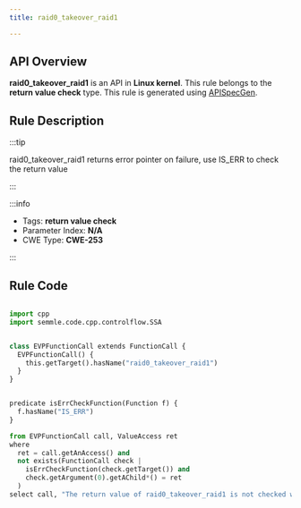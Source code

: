 ```yaml
---
title: raid0_takeover_raid1

---
```



## API Overview
**raid0_takeover_raid1** is an API in **Linux kernel**. This rule belongs to the **return value check** type. This rule is generated using [APISpecGen](../../tools/APISpecGen).
## Rule Description

:::tip

raid0_takeover_raid1 returns error pointer on failure, use IS_ERR to check the return value

:::

:::info

- Tags: **return value check**
- Parameter Index: **N/A**
- CWE Type: **CWE-253**

:::

## Rule Code
```python

import cpp
import semmle.code.cpp.controlflow.SSA


class EVPFunctionCall extends FunctionCall {
  EVPFunctionCall() {
    this.getTarget().hasName("raid0_takeover_raid1")
  }
}


predicate isErrCheckFunction(Function f) {
  f.hasName("IS_ERR") 
}

from EVPFunctionCall call, ValueAccess ret
where
  ret = call.getAnAccess() and
  not exists(FunctionCall check |
    isErrCheckFunction(check.getTarget()) and
    check.getArgument(0).getAChild*() = ret
  )
select call, "The return value of raid0_takeover_raid1 is not checked with IS_ERR."
    
```